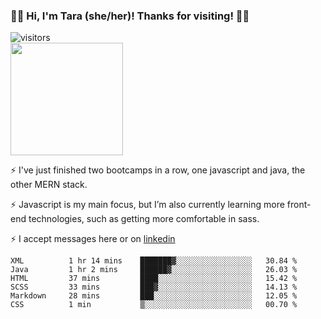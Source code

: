 ### 👋🏾 Hi, I'm Tara (she/her)! Thanks for visiting! 👋🏾
![visitors](https://visitor-badge.glitch.me/badge?page_id=qualmless)
<BR>
<img height="180em" src="https://github-readme-stats.vercel.app/api?username=qualmless&show_icons=true&hide_border=true&&count_private=true&include_all_commits=true" />

⚡️ I've just finished two bootcamps in a row, one javascript and java, the other MERN stack. 

⚡️ Javascript is my main focus, but I’m also currently learning more front-end technologies, such as getting more comfortable in sass. 

⚡️ I accept messages here or on <a href="https://www.linkedin.com/in/tarajdunmore/">linkedin</a>

<!--START_SECTION:waka-->

```text
XML          1 hr 14 mins    ███████▓░░░░░░░░░░░░░░░░░   30.84 %
Java         1 hr 2 mins     ██████▓░░░░░░░░░░░░░░░░░░   26.03 %
HTML         37 mins         ████░░░░░░░░░░░░░░░░░░░░░   15.42 %
SCSS         33 mins         ███▓░░░░░░░░░░░░░░░░░░░░░   14.13 %
Markdown     28 mins         ███░░░░░░░░░░░░░░░░░░░░░░   12.05 %
CSS          1 min           ▒░░░░░░░░░░░░░░░░░░░░░░░░   00.70 %
```

<!--END_SECTION:waka-->

<!--
**qualmless/qualmless** is a ✨ _special_ ✨ repository because its `README.md` (this file) appears on your GitHub profile.

Here are some ideas to get you started:
- 🔭 I’m currently working on ...
- 👯 I’m looking to collaborate on ...
- 🤔 I’m looking for help with ...
- 💬 Ask me about ...
- 📫 How to reach me: ...
- ⚡ Fun fact: ...
-->
